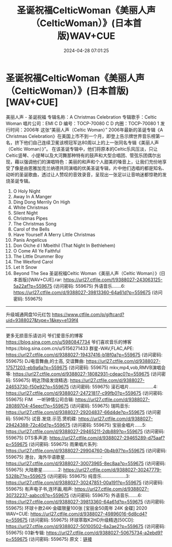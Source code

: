 ﻿---
title: 圣诞祝福CelticWoman《美丽人声（CelticWoman）》(日本首版)WAV+CUE
date: 2024-04-28 07:01:25
categories: 外语音乐
tags: 外语音乐
---
# 圣诞祝福CelticWoman《美丽人声（CelticWoman）》(日本首版)[WAV+CUE]

美丽人声 - 圣诞祝福
专辑名称：A Christmas Celebration
专辑歌手：Celtic Woman
唱片公司：EMI
C D 编号：TOCP-70080
C D 内圈：TOCP-70080 1
发行时间：2006年
这张“美丽人声（Celtic Woman）” 2006年最新的圣诞专辑《A Christmas
Celebration》在美国上市不到一个月，即登上告示牌世界音乐榜第一名，挤下他们自己连续卫冕该榜冠军达80周以上的上一张同名专辑《美丽人声（Celtic
Woman）》”。
在该圣诞专辑中，他们将原本的Celtic乐风压淡，只让Celtic竖琴、小提琴以及大河舞那种特有的鼓声和大型合唱团、管弦乐团偶尔出现，藉以强调他们的演唱特色：美丽的和声和个人甜美的嗓音上，让我们充份地享受了像是由恩雅加克兰纳德共同演唱的优美圣诞专辑，片中他们选唱的都是知名、动听的圣诞歌曲，透过让人赞叹的音效录音，呈现出一张足以让音响迷都惊艳的发烧圣诞专辑。
01. O Holy Night
02. Away In A Manger
03. Ding Dong Merrily On High
04. White Christmas
05. Silent Night
06. Christmas Pipes
07. The Christmas Song
08. Carol of the Bells
09. Have Yourself A Merry Little Christmas
10. Panis Angelicus
11. Don Oiche d I Mbeithil (That Night In Bethlehem)
12. O Come All Ye Faithful
13. The Little Drummer Boy
14. The Wexford Carol
15. Let It Snow
16. Beyond The Sea
圣诞祝福Celtic Woman《美丽人声（Celtic Woman）》(日本首版)[WAV+CUE].rar:
https://url27.ctfile.com/f/9388027-243063125-5a22af?p=559675
(访问密码: 559675)
外语音乐.......6: https://url27.ctfile.com/d/9388027-39813360-64a61d?p=559675
(访问密码: 559675)
**************************************************************************
升级城通网盘10元红包 https://www.ctfile.com/p/giftcard?uid=9388027&type=1&key=e139f4
**************************
更多无损音乐请访问
爷们爱音乐的博客
https://blog.sina.com.cn/u/5980847734
爷们喜欢音乐的博客https://blog.sina.com.cn/u/5156271433
群星-WAV,FLAC,APE: https://url27.ctfile.com/d/9388027-19437416-b18f0a?p=559675
(访问密码: 559675)
DJ电音舞曲,的士高, 交谊舞曲: https://url27.ctfile.com/d/9388027-17571203-eb9a6a?p=559675
(访问密码: 559675)
mkv,mp4,vob,RMVB演唱会等: https://url27.ctfile.com/d/9388027-18082931-cdeac0?p=559675
(访问密码: 559675)
明达顶级发烧精选: https://url27.ctfile.com/d/9388027-24653730-f50e92?p=559675
(访问密码: 559675)
滚石唱片...................4: https://url27.ctfile.com/d/9388027-24721817-c99fb0?p=559675
(访问密码: 559675)
FIM　一听钟情公司合辑: https://url27.ctfile.com/d/9388027-28089704-45eecf?p=559675
(访问密码: 559675)
瑞鸣音乐: https://url27.ctfile.com/d/9388027-29204837-66d4de?p=559675
(访问密码: 559675)
试音.发烧.示范.煲机碟: https://url27.ctfile.com/d/9388027-29424388-72c40d?p=559675
(访问密码: 559675)
宝丽金唱片......5: https://url27.ctfile.com/d/9388027-29465211-2db889?p=559675
(访问密码: 559675)
DTS多声道: https://url27.ctfile.com/d/9388027-29465289-d75aaf?p=559675
(访问密码: 559675)
雨果唱片系列: https://url27.ctfile.com/d/9388027-29904760-0b4b97?p=559675
(访问密码: 559675)
港台，海外华语歌星............................: https://url27.ctfile.com/d/9388027-30073965-8ec8aa?p=559675
(访问密码: 559675)
大陆歌星............2: https://url27.ctfile.com/d/9388027-30247779-5328b7?p=559675
(访问密码: 559675)
纯音乐...................3: https://url27.ctfile.com/d/9388027-30247851-00a191?p=559675
(访问密码: 559675)
有声电子书,连环画,相声: https://url27.ctfile.com/d/9388027-30732237-aabcc6?p=559675
(访问密码: 559675)
外语音乐.......6: https://url27.ctfile.com/d/9388027-39813360-64a61d?p=559675
(访问密码: 559675)
环球十款24K-金碟限量100张 [宝丽金50周年 24K 金碟] 2020 WAV+CUE: https://url27.ctfile.com/d/9388027-49896016-6d8cd4?p=559675
(访问密码: 559675)
环球萃取K2HD升级精选[50CD]: https://url27.ctfile.com/d/9388027-50100502-6a2ae2?p=559675
(访问密码: 559675)
03新专辑: https://url27.ctfile.com/d/9388027-50675734-a2ebd9?p=559675
(访问密码: 559675)
原文：[链接](https://blog.sina.com.cn/s/blog_1647c7e76010315dd.html)